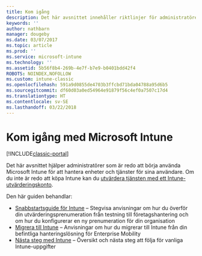 ```yaml
---
title: Kom igång
description: Det här avsnittet innehåller riktlinjer för administratörer som är redo att distribuera Microsoft Intune till den företagsproduktionsmiljö de hanterar.
keywords: ''
author: nathbarn
manager: dougeby
ms.date: 03/07/2017
ms.topic: article
ms.prod: ''
ms.service: microsoft-intune
ms.technology: ''
ms.assetid: 5b56f8b4-269b-4e7f-b7e9-b0401bdd42f4
ROBOTS: NOINDEX,NOFOLLOW
ms.custom: intune-classic
ms.openlocfilehash: 591a9d0855de4703b3ffcbd71bda04788a95d6b5
ms.sourcegitcommit: df60d03a0ed54964e91879f56c4ef0a7507c17d4
ms.translationtype: HT
ms.contentlocale: sv-SE
ms.lasthandoff: 03/22/2018
---
```

# <a name="get-started-with-microsoft-intune"></a>Kom igång med Microsoft Intune

[!INCLUDE[classic-portal](../includes/classic-portal.md)]

Det här avsnittet hjälper administratörer som är redo att börja använda Microsoft Intune för att hantera enheter och tjänster för sina användare. Om du inte är redo att köpa Intune kan du [utvärdera tjänsten med ett Intune-utvärderingskonto](/intune-classic/understand-explore/mobile-device-management-trial-guide-microsoft-intune).

Den här guiden behandlar:
- [Snabbstartsguide för Intune](/intune/setup-steps) – Stegvisa anvisningar om hur du överför din utvärderingsprenumeration från testning till företagshantering och om hur du konfigurerar en ny prenumeration för din organisation
- [Migrera till Intune](/intune/migration-guide) – Anvisningar om hur du migrerar till Intune från din befintliga hanteringslösning för Enterprise Mobility
- [Nästa steg med Intune](prevent-company-data-leaks-from-Office-365-mobile-apps.md) – Översikt och nästa steg att följa för vanliga Intune-uppgifter
